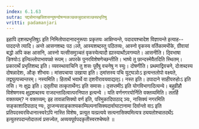 ```yaml
---
index: 6.1.63
sutra: पद्दन्नोमास्हृन्निशसन्यूषन्दोषन्यकञ्छकन्नुदन्नासञ्छस्प्रभृतिषु
vritti: padamanjari
---
```


  इहापि ठ्शस्प्रभृतिषुऽ इति निमितोपादानादनुरूपाः प्रकृतयः आक्षिप्यन्ते, पदादयश्चादेश विज्ञायन्ते इत्याह--पाददन्ते त्यादि। अन्ते आसनशब्दः पठ।ल्ते, आस्यशब्दस्तु पठितव्यः, आस्नो वृकस्य वर्तिकामभीके, ग्रीवायां बद्धो अपि कक्ष आसनि, आस्नो यत्सीसमुञ्चतं वृकस्येत्यादौ ह्यास्यार्थोऽवगम्यते। आसनीति। ठ्विभाषा ङिश्योःऽ इत्यिल्लोपाभावपक्षे रूपम्। अपरके पुनरविशेषणेच्छन्तीति। भाष्ये तु छान्दस्मेवैतदिति स्थितम्। प्रकारार्थे प्रभृतिशब्द इति। व्यवस्थावाचिनि तु शसः पूर्वेषु वचनेषु न स्युः। दोषणीति। प्रथमाद्विवचने, दोःशब्दस्य दोषन्नादेशः, औङ्ः शीभावः। मांसपचाया उखाया इति। ठ्मांसस्य पचि युट्घञोःऽ इत्यन्तलोपो वक्ष्यते, तद्व्युत्पच्यन्तरम्। नस्यमिति। हितार्थे भवार्थे वा ठ्शरीरावयवाद्यत्ऽ। नस्त इति। ठपादाने साहीयरुहोःऽ इति तसि। नः क्षुद्रः इति। ठ्तृतीया तत्कृतार्थेनऽ इति समासः। ठ्सप्तमीऽ इति योगविभागादित्यन्ये। बहुव्रीहौ विशेषणस्य क्षुद्रशब्दस्य राजदन्तादित्वात्परनिपात इत्यन्ये । यति वर्णनगरयोर्निति वक्तव्यमिति। ततर्हि वक्तव्यम्? न वक्तव्यम्; इह तावन्नासिक्यो वर्ण इति, परिमुकादिपाठाद् ञ्यः, नासिक्यं नगरमिति सङ्काशादिपाठाद् ण्यः, ठ्राजन्यसाङ्काश्यकाम्यिल्पनासिक्यदार्वाघाटानामा दिर्वान्तो वाऽ इति प्रतिपदस्वरविधानात्स्वरेऽपि नास्ति विशेषः, प्रत्युत यत्प्रत्यये सत्यनासिक्यमित्यत्र ठ्ययतोश्चातदर्थेऽ इत्युतरपदान्तोदातत्वं प्रसज्येत, अव्ययपूर्वपदकृतीस्वरश्चेष्यते ॥